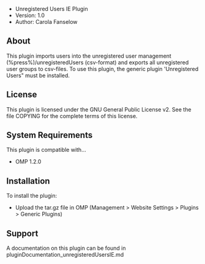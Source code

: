 - Unregistered Users IE Plugin
- Version: 1.0
- Author: Carola Fanselow


About
-----
This plugin imports users into the unregistered user management (%press%)/unregisteredUsers (csv-format) and exports all unregistered user groups to csv-files. To use this plugin, the generic plugin 'Unregistered Users" must be installed. 

License
-------
This plugin is licensed under the GNU General Public License v2. See the file
COPYING for the complete terms of this license.

System Requirements
-------------------
This plugin is compatible with...
 - OMP 1.2.0

Installation
------------
To install the plugin:
 - Upload the tar.gz file in OMP (Management > Website Settings > Plugins > Generic Plugins)


Support
---------------
A documentation on this plugin can be found in pluginDocumentation_unregisteredUsersIE.md




